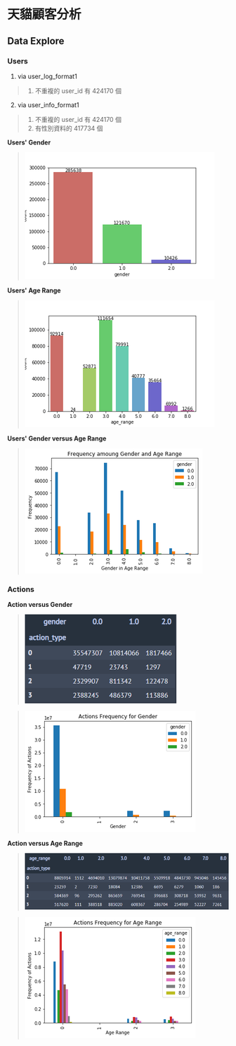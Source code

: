# 天貓顧客分析

## Data Explore

### Users

1. via user_log_format1
> 1. 不重複的 user_id 有 424170 個

2. via user_info_format1
> 1. 不重複的 user_id 有 424170 個
> 2. 有性別資料的 417734 個

**Users' Gender**
> <img src="image/gender.png">

**Users' Age Range**
> <img src="image/age_range.png">

**Users' Gender versus Age Range**
> <img src="image/gender-age.png">


### Actions

**Action versus Gender**
> <img src="image/table-action-gender.png">

> <img src="image/action_fq4gender.png">

**Action versus Age Range**

> <img src="image/table-action-age.png">

> <img src="image/action_fq4age.png">